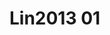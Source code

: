 # Lin2013 01
<a name="material" />
<script type="application/ld+json">

  {
    "@context": "https://schema.org/",
    "@type": "ChemicalSubstance",
    "http://purl.org/dc/terms/conformsTo":
      {
        "@type": "CreativeWork",
        "@id": "https://bioschemas.org/profiles/ChemicalSubstance/0.4-RELEASE/"
      },
    "@id": "https://egonw.github.io/nanowiki/nanowiki448.html#material",
    "name": "Lin2013 01",
    "sameAs: "http://127.0.0.1/mediawiki/index.php/Special:URIResolver/Lin2013_01"
  }
</script>


